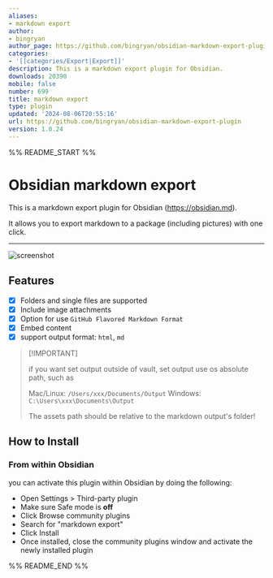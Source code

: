 ```yaml
---
aliases:
- markdown export
author:
- bingryan
author_page: https://github.com/bingryan/obsidian-markdown-export-plugin
categories:
- '[[categories/Export|Export]]'
description: This is a markdown export plugin for Obsidian.
downloads: 20390
mobile: false
number: 699
title: markdown export
type: plugin
updated: '2024-08-06T20:55:16'
url: https://github.com/bingryan/obsidian-markdown-export-plugin
version: 1.0.24
---
```


%% README_START %%

# Obsidian markdown export

This is a markdown export plugin for Obsidian (https://obsidian.md).

It allows you to export markdown to a package (including pictures) with one click.

--- 

![screenshot](https://raw.githubusercontent.com/bingryan/obsidian-markdown-export-plugin/HEAD/export.gif)

## Features

- [x]  Folders and single files are supported
- [x]  Include image attachments
- [x]  Option for use `GitHub Flavored Markdown Format`
- [x]  Embed content
- [x]  support output format: `html`, `md`

> \[!IMPORTANT]
>
> if you want set output outside of vault, set output use os absolute path, such as
> 
> Mac/Linux: `/Users/xxx/Documents/Output`
> Windows: `C:\Users\xxx\Documents\Output`
>
> The assets path should be relative to the markdown output's folder!


## How to Install

### From within Obsidian

you can activate this plugin within Obsidian by doing the following:

- Open Settings > Third-party plugin
- Make sure Safe mode is **off**
- Click Browse community plugins
- Search for "markdown export"
- Click Install
- Once installed, close the community plugins window and activate the newly installed plugin



%% README_END %%